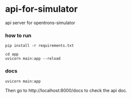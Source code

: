 # api-for-simulator
api server for opentrons-simulator


### how to run
```shell
pip install -r requirements.txt

cd app
uvicorn main:app --reload 
```

### docs
```shell
uvicorn main:app
```

Then go to http://localhost:8000/docs to check the api doc.
